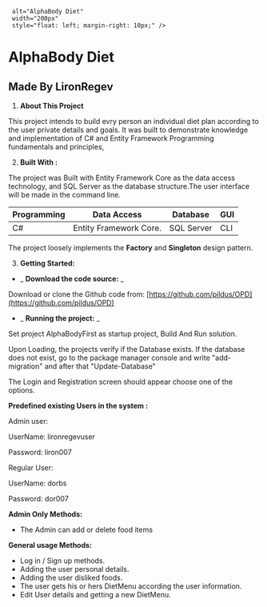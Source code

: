 
     alt="AlphaBody Diet"
     width="200px"
     style="float: left; margin-right: 10px;" />

# **AlphaBody Diet**

## **Made By LironRegev**



1. **About This Project**

This project intends to build evry person an individual diet plan according to the user private details and goals. It was built to demonstrate knowledge and implementation of C# and Entity Framework Programming fundamentals and principles,

2. **Built With :**

The project was Built with Entity Framework Core as the data access technology, and SQL Server as the database structure.The user interface will be made in the command line.

| **Programming** | **Data Access** | **Database** | **GUI** |
| --- | --- | --- | --- |
| C# | Entity Framework Core. | SQL Server | CLI |

The project loosely implements the **Factory** and **Singleton** design pattern.

3. **Getting Started:**

- _ **Download the code source:** _

Download or clone the Github code from: [https://github.com/pildus/OPD](https://github.com/pildus/OPD)

- _ **Running the project:** _

Set project AlphaBodyFirst as startup project, Build And Run solution.

Upon Loading, the projects verify if the Database exists. If the database does not exist, go to the package manager console and write "add-migration" and after that "Update-Database"

The Login and Registration screen should appear choose one of the options.


**Predefined existing Users in the system :**

Admin user:

UserName: lironregevuser

Password: liron007

Regular User:

UserName: dorbs

Password: dor007

**Admin Only Methods:**

- The Admin can add or delete food items

**General usage Methods:**

- Log in / Sign up methods.
- Adding the user personal details.
- Adding the user disliked foods.
- The user gets his or hers DietMenu according the user information.
- Edit User details and getting a new DietMenu.

<p>



